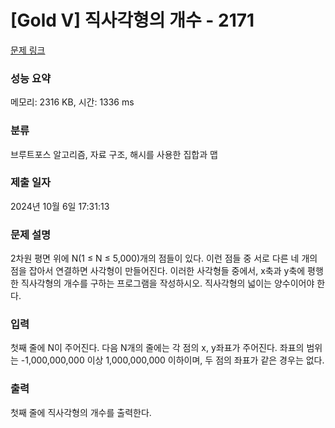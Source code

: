 # [Gold V] 직사각형의 개수 - 2171 

[문제 링크](https://www.acmicpc.net/problem/2171) 

### 성능 요약

메모리: 2316 KB, 시간: 1336 ms

### 분류

브루트포스 알고리즘, 자료 구조, 해시를 사용한 집합과 맵

### 제출 일자

2024년 10월 6일 17:31:13

### 문제 설명

<p>2차원 평면 위에 N(1 ≤ N ≤ 5,000)개의 점들이 있다. 이런 점들 중 서로 다른 네 개의 점을 잡아서 연결하면 사각형이 만들어진다. 이러한 사각형들 중에서, x축과 y축에 평행한 직사각형의 개수를 구하는 프로그램을 작성하시오. 직사각형의 넓이는 양수이어야 한다.</p>

### 입력 

 <p>첫째 줄에 N이 주어진다. 다음 N개의 줄에는 각 점의 x, y좌표가 주어진다. 좌표의 범위는 -1,000,000,000 이상 1,000,000,000 이하이며, 두 점의 좌표가 같은 경우는 없다.</p>

### 출력 

 <p>첫째 줄에 직사각형의 개수를 출력한다.</p>

